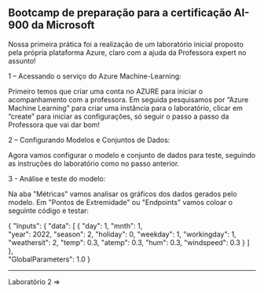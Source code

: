 ## Bootcamp de preparação para a certificação AI-900 da Microsoft

Nossa primeira prática foi a realização de um laboratório inicial proposto pela própria plataforma Azure, claro com a ajuda da Professora expert no assunto!

1 – Acessando o serviço do Azure Machine-Learning:

Primeiro temos que criar uma conta no AZURE para iniciar o acompanhamento com a professora.
Em seguida pesquisamos por “Azure Machine Learning” para criar uma instância para o laboratório, clicar em “create” para iniciar as configurações, só seguir o passo a passo da Professora que vai dar bom! 



2 – Configurando Modelos e Conjuntos de Dados:

Agora vamos configurar o modelo e conjunto de dados para teste, seguindo as instruções do laboratório como no passo anterior.

3 - Análise e teste do modelo:

Na aba "Métricas" vamos analisar os gráficos dos dados gerados pelo modelo.
Em "Pontos de Extremidade" ou "Endpoints" vamos coloar o seguinte código e testar:


 {
   "Inputs": { 
     "data": [
       {
         "day": 1,
         "mnth": 1,   
         "year": 2022,
         "season": 2,
         "holiday": 0,
         "weekday": 1,
         "workingday": 1,
         "weathersit": 2, 
         "temp": 0.3, 
         "atemp": 0.3,
         "hum": 0.3,
         "windspeed": 0.3 
       }
     ]    
   },   
   "GlobalParameters": 1.0
 }
_________________________________________________________________________________________________________________________________________________

Laboratório 2 =>

